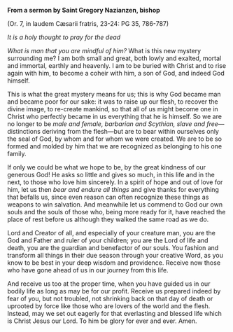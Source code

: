 

**From a sermon by Saint Gregory Nazianzen, bishop**

(Or. 7, in laudem Cæsarii fratris, 23-24: PG 35, 786-787)

_It is a holy thought to pray for the dead_

_What is man that you are mindful of him?_ What is this new mystery surrounding me? I am both small and great, both lowly and exalted, mortal and immortal, earthly and heavenly. I am to be buried with Christ and to rise again with him, to become a coheir with him, a son of God, and indeed God himself.

This is what the great mystery means for us; this is why God became man and became poor for our sake: it was to raise up our flesh, to recover the divine image, to re-create mankind, so that all of us might become one in Christ who perfectly became in us everything that he is himself. So we are no longer to be _male and female, barbarian and Scythian, slave and free_—distinctions deriving from the flesh—but are to bear within ourselves only the seal of God, by whom and for whom we were created. We are to be so formed and molded by him that we are recognized as belonging to his one family.

If only we could be what we hope to be, by the great kindness of our generous God! He asks so little and gives so much, in this life and in the next, to those who love him sincerely. In a spirit of hope and out of love for him, let us then _bear and endure all things_ and give thanks for everything that befalls us, since even reason can often recognize these things as weapons to win salvation. And meanwhile let us commend to God our own souls and the souls of those who, being more ready for it, have reached the place of rest before us although they walked the same road as we do.

Lord and Creator of all, and especially of your creature man, you are the God and Father and ruler of your children; you are the Lord of life and death, you are the guardian and benefactor of our souls. You fashion and transform all things in their due season through your creative Word, as you know to be best in your deep wisdom and providence. Receive now those who have gone ahead of us in our journey from this life.

And receive us too at the proper time, when you have guided us in our bodily life as long as may be for our profit. Receive us prepared indeed by fear of you, but not troubled, not shrinking back on that day of death or uprooted by force like those who are lovers of the world and the flesh. Instead, may we set out eagerly for that everlasting and blessed life which is Christ Jesus our Lord. To him be glory for ever and ever. Amen.

